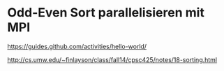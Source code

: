# Odd-Even Sort parallelisieren mit MPI
https://guides.github.com/activities/hello-world/

http://cs.umw.edu/~finlayson/class/fall14/cpsc425/notes/18-sorting.html
